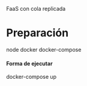 FaaS con cola replicada

# Preparación

node
docker
docker-compose

#### Forma de ejecutar

docker-compose up